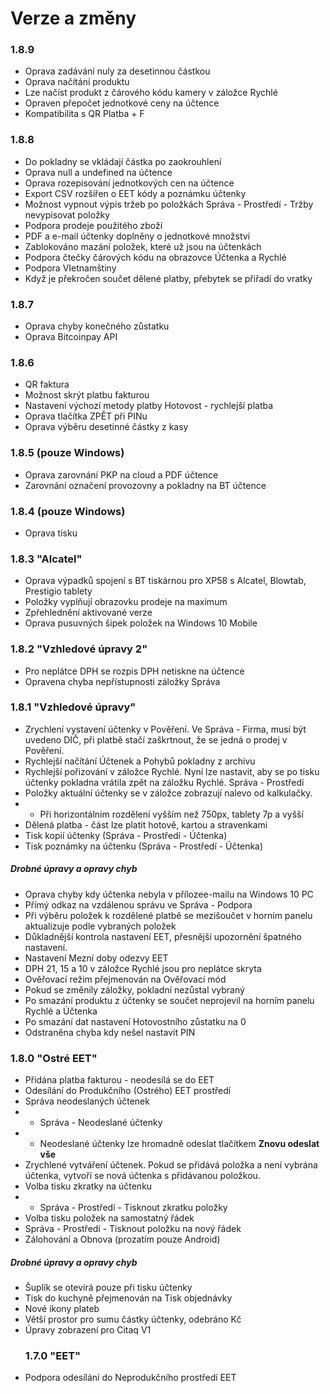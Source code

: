 # Verze a změny

### 1.8.9

* Oprava  zadávání nuly za desetinnou částkou
* Oprava načítání produktu
* Lze načíst produkt z čárového kódu kamery v záložce Rychlé
* Opraven přepočet jednotkové ceny na účtence
* Kompatibilita s QR Platba + F

### 1.8.8

* Do pokladny se vkládají částka po zaokrouhlení
* Oprava null a undefined na účtence
* Oprava rozepisování jednotkových cen na účtence
* Export CSV rozšířen o EET kódy a poznámku účtenky
* Možnost vypnout výpis tržeb po položkách Správa - Prostředí - Tržby nevypisovat položky
* Podpora prodeje použitého zboží
* PDF a e-mail účtenky doplněny o jednotkové množství
* Zablokováno mazání položek, které už jsou na účtenkách
* Podpora čtečky čárových kódu na obrazovce Účtenka a Rychlé
* Podpora VIetnamštiny
* Když je překročen součet dělené platby, přebytek se přiřadí do vratky

### 1.8.7

* Oprava chyby konečného zůstatku
* Oprava Bitcoinpay API

### 1.8.6

* QR faktura
* Možnost skrýt platbu fakturou
* Nastavení výchozí metody platby Hotovost - rychlejší platba
* Oprava tlačítka ZPĚT při PINu
* Oprava výběru desetinné částky z kasy

### 1.8.5 \(pouze Windows\)

* Oprava zarovnání PKP na cloud a PDF účtence
* Zarovnání označení provozovny a pokladny na BT účtence

### 1.8.4 \(pouze Windows\)

* Oprava tisku

### 1.8.3 "Alcatel"

* Oprava výpadků spojení s BT tiskárnou pro XP58 s Alcatel, Blowtab, Prestigio tablety
* Položky vyplňují obrazovku prodeje na maximum
* Zpřehlednění aktivované verze
* Oprava pusuvných šipek položek na Windows 10 Mobile

### 1.8.2 "Vzhledové úpravy 2"

* Pro neplátce DPH se rozpis DPH netiskne na účtence
* Opravena chyba nepřístupnosti záložky Správa

### 1.8.1 "Vzhledové úpravy"

* Zrychlení vystavení účtenky v Pověření. Ve Správa - Firma, musí být uvedeno DIČ, při platbě stačí zaškrtnout, že se jedná o prodej v Pověření. 
* Rychlejší načítání Účtenek a Pohybů pokladny z archivu
* Rychlejší pořizování v záložce Rychlé. Nyní lze nastavit, aby se po tisku účtenky pokladna vrátila zpět na záložku Rychlé. Správa - Prostředí
* Položky aktuální účtenky se v záložce zobrazují nalevo od kalkulačky. 
* * Při horizontálním rozdělení vyšším než 750px, tablety 7p a vyšší
* Dělená platba - část lze platit hotově, kartou a stravenkami
* Tisk kopií účtenky \(Správa - Prostředí - Účtenka\)
* Tisk poznámky na účtenku \(Správa - Prostředí - Účtenka\)

##### Drobné úpravy a opravy chyb

* Oprava chyby kdy účtenka nebyla v přílozee-mailu na Windows 10 PC
* Přímý odkaz na vzdálenou správu ve Správa - Podpora
* Při výběru položek k rozdělené platbě se mezišoučet v horním panelu aktualizuje podle vybraných položek
* Důkladnější kontrola nastavení EET, přesnější upozornění špatného nastavení.
* Nastavení Mezní doby odezvy EET
* DPH 21, 15 a 10 v záložce Rychlé jsou pro neplátce skryta
* Ověřovací režim přejmenován na Ověřovací mód
* Pokud se změnily záložky, pokladní nezůstal vybraný
* Po smazání produktu z účtenky se součet neprojevil na horním panelu Rychlé a Účtenka
* Po smazání dat nastavení Hotovostního zůstatku na 0
* Odstraněna chyba kdy nešel nastavit PIN

### 1.8.0 "Ostré EET"

* Přidána platba fakturou - neodesílá se do EET
* Odesílání do Produkčního \(Ostrého\) EET prostředí
* Správa neodeslaných účtenek
* * Správa - Neodeslané účtenky
* * Neodeslané účtenky lze hromadně odeslat tlačítkem **Znovu odeslat vše**
* Zrychlené vytváření účtenek. Pokud se přidává položka a není vybrána účtenka, vytvoří se nová účtenka s přidávanou položkou.
* Volba tisku zkratky na účtenku
* * Správa - Prostředí - Tisknout zkratku položky
* Volba tisku položek na samostatný řádek
* Správa - Prostředí - Tisknout položku na nový řádek
* Zálohování a Obnova \(prozatím pouze Android\)

##### Drobné úpravy a opravy chyb

* Šuplík se otevírá pouze při tisku účtenky
* Tisk do kuchyně přejmenován na Tisk objednávky
* Nové ikony plateb
* Větší prostor pro sumu částky účtenky, odebráno Kč
* Úpravy zobrazení pro Citaq V1
  ### 1.7.0 "EET"
* Podpora odesílání do Neprodukčního prostředí EET



